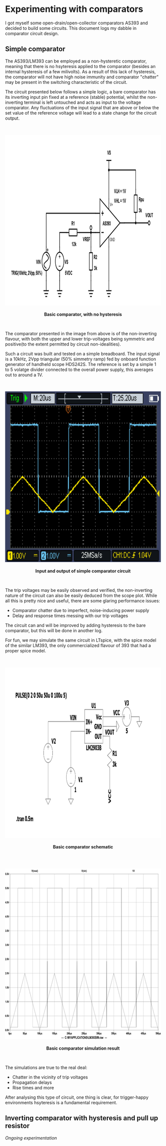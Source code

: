 # Experimenting with comparators 
I got myself some open-drain/open-collector comparators AS393 and decided to build some circuits. This document logs my dabble in comparator circuit design.

## Simple comparator 
The AS393/LM393 can be employed as a non-hysteretic comparator, meaning that there is no hsyteresis applied to the comparator (besides an internal hysteresis of a few milivolts). As a result of this lack of hysteresis, 
the comparator will not have high noise immunity and comparator "chatter" may be present in the switching characteristic of the circuit. 

The circuit presented below follows a simple logic, a bare comparator has its inverting input pin fixed at a reference (stable) potential, whilst the non-inverting terminal is left untouched and acts as input to the
voltage comparator. Any fluctuations of the input signal that are above or below the set value of the reference voltage will lead to a state change for the circuit output.

<br>
  <p align="center">
    <img height = "550" src = "BARE_COMP_SCH.png">
    <br>
    <br>
    <a><b>Basic comparator, with no hysteresis</b></b></a>
</p>
<br>

The comparator presented in the image from above is of the non-inverting flavour, with both the upper and lower trip-voltages being symmetric and positive(to the extent permitted by circuit non-idealities).

Such a circuit was built and tested on a simple breadboard. The input signal is a 10kHz, 2Vpp triangular (50% simmetry ramp) fed by onboard function generator of handheld scope HDS242S. The reference is set by a simple
1 to 5 volatge divider connected to the overall power supply, this averages out to around a 1V. 

<br>
  <p align="center">
    <img height = "550" src = "BARE_COMP.png">
    <br>
    <br>
    <a><b>Input and output of simple comparator circuit</b></b></a>
</p>
<br>

The trip voltages may be easily observed and verified, the non-inverting nature of the circuit can also be easily deduced from the scope plot. While all this is pretty nice and useful, there are some glaring 
performance issues:
- Comparator chatter due to imperfect, noise-inducing power supply
- Delay and response times messing with our trip voltages

The circuit can and will be improved by adding hysteresis to the bare comparator, but this will be done in another log.

For fun, we may simulate the same circuit in LTspice, with the spice model of the similar LM393, the only commercialized flavour of 393 that had a proper spice model.

<br>
  <p align="center">
    <img height = "550" src = "COMP_SCHEM.jpg">
    <br>
    <br>
    <a><b>Basic comparator schematic</b></b></a>
</p>
<br>

<br>
  <p align="center">
    <img height = "550" src = "COMP_RES.jpg">
    <br>
    <br>
    <a><b>Basic comparator simulation result</b></b></a>
</p>
<br>

The simulations are true to the real deal:
- Chatter in the vicinity of trip voltages
- Propagation delays
- Rise times and more

After analysing this type of circuit, one thing is clear, for trigger-happy environments hsyteresis is a fundamental requirement.

## Inverting comparator with hysteresis and pull up resistor
*Ongoing experimentation*
